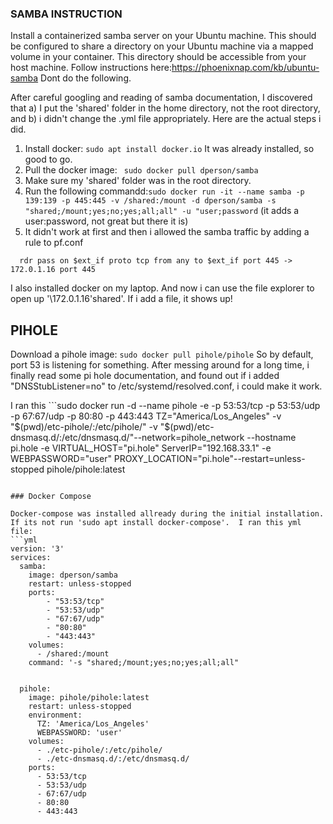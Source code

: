 ### SAMBA INSTRUCTION

Install a containerized samba server on your Ubuntu machine. This should be configured to share a directory on your Ubuntu machine via a mapped volume in your container. This directory should be accessible from your host machine. 
Follow instructions here:https://phoenixnap.com/kb/ubuntu-samba
Dont do the following.  

<!-- . Do the following: 
```bash
    sudo apt update
    sudo apt upgrade
    sudo apt install docker.io
    sudo apt install docker-compose
    sudo systemctl start docker
    sudo systemctl enable docker
```
The code above will update and upgrade the system, install docker.io, if necesary and enable docker.

Then you need a .yml file: docker-compose.yml. It defines the services and maps the specified volume to/into the docker container.  The following should be in it
```yml
version: '3'
services:
  samba:
    image: dperson/samba
    container_name: samba-container
    restart: always
    networks:
      - samba-net
    ports:
      - "139:139"
      - "445:445"
    environment:
      - USER=myuser;mypassword
    volumes:
      - /path/to/shared/directory:/mnt/share
    command: "-w MYGROUP -s 'My Shared Folder:/mnt/share:rw:myuser'"

networks:
  samba-net:

```
dperson/samba is the samba repo.
Change <samba-container> to a name for the container you are comfortable with.
Here:```environment:
      - USER=myuser;mypassword```
  we are going to make a really  slapdash attempt at security.  Probably wouldnt be great for production, but here it is.  We are going to use openssl to encrypt the password:  ``` bash 
  echo "USER=user1;password123" | openssl aes-256-cbc -a -salt -out ~/docksecret.txt.encv ```

Make a directory in HOME: mkdir Shared_Samba (chooose a name you like and configure the yml file with the right path)

Make sure the file above is in a 'docker-compose.yml' file.  
Run it with 'sudo docker-compose up -d".  Make sure you run it with sudo priveliges or youll get a boatload of errors, that look like this:
```bash
  docker-compose up -d
  Traceback (most recent call last):
    File "/usr/lib/python3/dist-packages/urllib3/connectionpool.py", line 700, in urlopen
      httplib_response = self._make_request(
    File "/usr/lib/python3/dist-packages/urllib3/connectionpool.py", line 395, in _make_request
      conn.request(method, url, **httplib_request_kw)
    File "/usr/lib/python3.10/http/client.py", line 1283, in request
      self._send_request(method, url, body, headers, encode_chunked)
    File "/usr/lib/python3.10/http/client.py", line 1329, in _send_request
      self.endheaders(body, encode_chunked=encode_chunked)
    File "/usr/lib/python3.10/http/client.py", line 1278, in endheaders
      self._send_output(message_body, encode_chunked=encode_chunked)
    File "/usr/lib/python3.10/http/client.py", line 1038, in _send_output
      self.send(msg)
    File "/usr/lib/python3.10/http/client.py", line 976, in send
      self.connect()
    File "/usr/lib/python3/dist-packages/docker/transport/unixconn.py", line 30, in connect
      sock.connect(self.unix_socket)
  PermissionError: [Errno 13] Permission denied

  During handling of the above exception, another exception occurred:

  Traceback (most recent call last):
    File "/usr/lib/python3/dist-packages/requests/adapters.py", line 439, in send
      resp = conn.urlopen(
    File "/usr/lib/python3/dist-packages/urllib3/connectionpool.py", line 756, in urlopen
      retries = retries.increment(
    File "/usr/lib/python3/dist-packages/urllib3/util/retry.py", line 532, in increment
      raise six.reraise(type(error), error, _stacktrace)
    File "/usr/lib/python3/dist-packages/six.py", line 718, in reraise
      raise value.with_traceback(tb)
    File "/usr/lib/python3/dist-packages/urllib3/connectionpool.py", line 700, in urlopen
      httplib_response = self._make_request(
    File "/usr/lib/python3/dist-packages/urllib3/connectionpool.py", line 395, in _make_request
      conn.request(method, url, **httplib_request_kw)
    File "/usr/lib/python3.10/http/client.py", line 1283, in request
      self._send_request(method, url, body, headers, encode_chunked)
    File "/usr/lib/python3.10/http/client.py", line 1329, in _send_request
      self.endheaders(body, encode_chunked=encode_chunked)
    File "/usr/lib/python3.10/http/client.py", line 1278, in endheaders
      self._send_output(message_body, encode_chunked=encode_chunked)
    File "/usr/lib/python3.10/http/client.py", line 1038, in _send_output
      self.send(msg)
    File "/usr/lib/python3.10/http/client.py", line 976, in send
      self.connect()
    File "/usr/lib/python3/dist-packages/docker/transport/unixconn.py", line 30, in connect
      sock.connect(self.unix_socket)
  urllib3.exceptions.ProtocolError: ('Connection aborted.', PermissionError(13, 'Permission denied'))

  During handling of the above exception, another exception occurred:
```   
RUN WITH SUDO!

Run 'sudo docker ps' to see the running container.  You should see some output like this: 
jelly@pbj:~$ sudo docker ps
CONTAINER ID   IMAGE  COMMAND                          CREATED                STATUS   PORTS     NAMES
29ca70cc3ef8   dperson/samba   "/sbin/tini -- /usr/…"   About a minute ago   Restarting (1) 6 seconds ago             samba-container

docker ps also gets you the name of the container and its id. Now you can run:
```bash

```

Well, the 'dperson/samba' repo had some unresolvable errors.  It was probably user error. There are a lot of instructions -->

After careful googling and reading of samba documentation, I discovered that a) I put the 'shared' folder in the home directory, not the root directory, and b) i didn't change the .yml file appropriately. 
Here are the actual steps i did.  
1. Install docker: ```sudo apt install docker.io```  It was already installed, so good to go.
2. Pull the docker image: ``` sudo docker pull dperson/samba```
3. Make sure my 'shared' folder was in the root directory.
4. Run the following commandd:```sudo docker run -it --name samba -p 139:139 -p 445:445 -v /shared:/mount -d dperson/samba -s "shared;/mount;yes;no;yes;all;all" -u "user;password```
   (it adds a user:password, not great but there it is)
5.  It didn't work at first and then i allowed the samba traffic by adding a rule to pf.conf
  ```rdr pass on $ext_if proto tcp from any to $ext_if port 139 -> 172.0.1.16 port 139
    rdr pass on $ext_if proto tcp from any to $ext_if port 445 ->  172.0.1.16 port 445
  ```

I also installed docker on my laptop. 
And now i can use the file explorer to open up '\\172.0.1.16\'shared'.  If i add a file, it shows up!

## PIHOLE

Download a pihole image: ```sudo docker pull pihole/pihole```
So by default, port 53 is listening for something.   After messing around for a long time, i finally read some pi hole documentation, and found out if i added "DNSStubListener=no" to  /etc/systemd/resolved.conf, i could make it work.

I ran this ```sudo docker run -d --name pihole -e -p 53:53/tcp -p 53:53/udp -p 67:67/udp -p 80:80 -p 443:443 TZ="America/Los_Angeles" -v "$(pwd)/etc-pihole/:/etc/pihole/" -v "$(pwd)/etc-dnsmasq.d/:/etc/dnsmasq.d/"--network=pihole_network --hostname pi.hole -e VIRTUAL_HOST="pi.hole" ServerIP="192.168.33.1" -e WEBPASSWORD="user" PROXY_LOCATION="pi.hole"--restart=unless-stopped pihole/pihole:latest
```    Its kind of a mish-mash of garbage and I threw it at the wall, and some of it stuck.  So it kinda works

### Docker Compose

Docker-compose was installed allready during the initial installation. If its not run 'sudo apt install docker-compose'.  I ran this yml file:
```yml
version: '3'
services:
  samba:
    image: dperson/samba
    restart: unless-stopped
    ports:
        - "53:53/tcp"
        - "53:53/udp"
        - "67:67/udp"
        - "80:80"
        - "443:443"
    volumes:
      - /shared:/mount
    command: '-s "shared;/mount;yes;no;yes;all;all" 
      

  pihole:
    image: pihole/pihole:latest
    restart: unless-stopped
    environment:
      TZ: 'America/Los_Angeles'
      WEBPASSWORD: 'user'
    volumes:
      - ./etc-pihole/:/etc/pihole/
      - ./etc-dnsmasq.d/:/etc/dnsmasq.d/
    ports:
      - 53:53/tcp
      - 53:53/udp
      - 67:67/udp
      - 80:80
      - 443:443

```

  

  